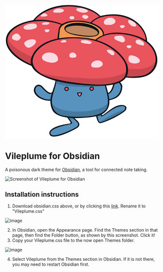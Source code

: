 ![Giflor Pokemon](vileplume-seeklogo.com.svg)

# Vileplume for Obsidian
A poisonous dark theme for [Obsidian](https://obsidian.md/), a tool for connected note taking.

![Screenshot of Vileplume for Obsidian](https://raw.githubusercontent.com/hungsu/vileplume-obsidian/main/Vileplume.png)

## Installation instructions

1. Download obsidian.css above, or by clicking this [link](https://raw.githubusercontent.com/hungsu/vileplume-obsidian/main/obsidian.css). Rename it to "Vileplume.css"

![image](https://user-images.githubusercontent.com/1990680/111409228-c21e1d00-8693-11eb-8ec3-e789d70812e6.png)

2. In Obsidian, open the Appearance page. Find the Themes section in that page, then find the Folder button, as shown by this screenshot. Click it!
3. Copy your Vileplume.css file to the now open Themes folder.

![image](https://user-images.githubusercontent.com/1990680/111409369-0f9a8a00-8694-11eb-9a60-5b00e054eee7.png)

4. Select Vileplume from the Themes section in Obsidian. If it is not there, you may need to restart Obsidian first.
